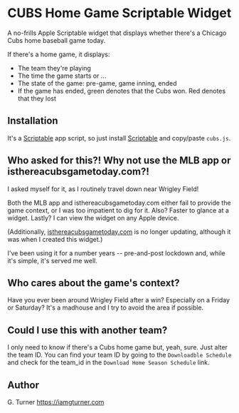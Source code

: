 # CUBS Home Game Scriptable Widget

A no-frills Apple Scriptable widget that displays whether there's a Chicago Cubs home baseball game today.

If there's a home game, it displays:

- The team they're playing
- The time the game starts or ... 
- The state of the game: pre-game, game inning, ended
- If the game has ended, green denotes that the Cubs won. Red denotes that they lost

## Installation

It's a [Scriptable](https://scriptable.app/) app script, so just install [Scriptable](https://apps.apple.com/us/app/scriptable/id1405459188?uo=4) and copy/paste `cubs.js`.

## Who asked for this?! Why not use the MLB app or isthereacubsgametoday.com?!

I asked myself for it, as I routinely travel down near Wrigley Field! 

Both the MLB app and isthereacubsgametoday.com either fail to provide the game context, or I was too impatient to dig for it. Also? Faster to glance at a widget. Lastly? I can view the widget on any Apple device. 

(Additionally, [isthereacubsgametoday.com](isthereacubsgametoday.com) is no longer updating, although it was when I created this widget.)

I've been using it for a number years -- pre-and-post lockdown and, while it's simple, it's served me well.

## Who cares about the game's context?

Have you ever been around Wrigley Field after a win? Especially on a Friday or Saturday? It's a madhouse and I try to avoid the area if possible.

## Could I use this with another team?

I only need to know if there's a Cubs home game but, yeah, sure. Just alter the team ID. You can find your team ID by going to the `Downloadble Schedule` and check for the team_id in the `Download Home Season Schedule` link.

## Author

G. Turner
https://iamgturner.com



